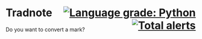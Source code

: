 <style>
  a {float: right;}
</style>

# Tradnote <a href="https://lgtm.com/projects/g/VictorBetsch/Tradnote/context:python"><img alt="Language grade: Python" src="https://img.shields.io/lgtm/grade/python/g/VictorBetsch/Tradnote.svg?logo=lgtm&logoWidth=18"/></a> [![Total alerts](https://img.shields.io/lgtm/alerts/g/VictorBetsch/Tradnote.svg?logo=lgtm&logoWidth=18)](https://lgtm.com/projects/g/VictorBetsch/Tradnote/alerts/)
Do you want to convert a mark?
